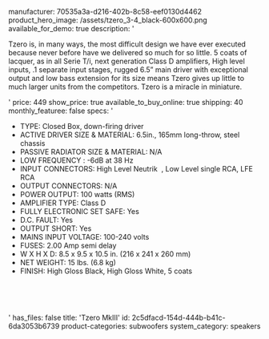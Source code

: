 manufacturer: 70535a3a-d216-402b-8c58-eef0130d4462
product_hero_image: /assets/tzero_3-4_black-600x600.png
available_for_demo: true
description: '<p>Tzero is, in many ways, the most difficult design we have ever executed because never before have we delivered so much for so little. 5 coats of lacquer, as in all Serie T/i, next generation Class D amplifiers, High level inputs, .1 separate input stages, rugged 6.5” main driver with exceptional output and low bass extension for its size means Tzero gives up little to much larger units from the competitors. Tzero is a miracle in miniature.</p>'
price: 449
show_price: true
available_to_buy_online: true
shipping: 40
monthly_featuree: false
specs: '<ul><li>TYPE: Closed Box, down-firing driver<br></li><li>ACTIVE DRIVER SIZE &amp; MATERIAL: 6.5in., 165mm long-throw, steel chassis<br></li><li>PASSIVE RADIATOR SIZE &amp; MATERIAL: N/A<br></li><li>LOW FREQUENCY : -6dB at 38 Hz<br></li><li>INPUT CONNECTORS: High Level Neutrik &nbsp;, Low Level single RCA, LFE RCA<br></li><li>OUTPUT CONNECTORS: N/A<br></li><li>POWER OUTPUT: 100 watts (RMS)<br></li><li>AMPLIFIER TYPE: Class D<br></li><li>FULLY ELECTRONIC SET SAFE: Yes<br></li><li>D.C. FAULT: Yes<br></li><li>OUTPUT SHORT: Yes<br></li><li>MAINS INPUT VOLTAGE: 100-240 volts<br></li><li>FUSES: 2.00 Amp semi delay<br></li><li>W X H X D: 8.5 x 9.5 x 10.5 in. (216 x 241 x 260 mm)<br></li><li>NET WEIGHT: 15 lbs. (6.8 kg)<br></li><li>FINISH: High Gloss Black, High Gloss White, 5 coats<br></li></ul><p><br></p><p><br></p>'
has_files: false
title: 'Tzero MkIII'
id: 2c5dfacd-154d-444b-b41c-6da3053b6739
product-categories: subwoofers
system_category: speakers
